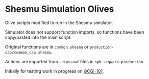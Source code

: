 # Shesmu Simulation Olives

Olive scripts modified to run in the Shesmu simulator.

Simulator does not support function imports, so functions have been copy/pasted into the main script.

Original functions are in `common.shesmu` or `production-cap/common_cap.shesmu`.

Actions are imported from `.niassawf` files in `spb-seqware-production`.

Initially for testing work in progress on [GCGI-101](https://jira.oicr.on.ca/browse/GCGI-101).

